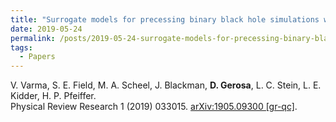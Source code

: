```yaml
---
title: "Surrogate models for precessing binary black hole simulations with unequal masses"
date: 2019-05-24
permalink: /posts/2019-05-24-surrogate-models-for-precessing-binary-black-hole-simulations-with-unequal-masses
tags:
  - Papers
---
```






V. Varma, S. E. Field, M. A. Scheel, J. Blackman, **D. Gerosa**, L. C. Stein, L. E. Kidder, H. P. Pfeiffer.\
Physical Review Research 1 (2019) 033015. [arXiv:1905.09300 [gr-qc]](https://arxiv.org/abs/1905.09300).